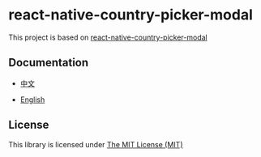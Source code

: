 # react-native-country-picker-modal

This project is based on [react-native-country-picker-modal](https://github.com/xcarpentier/react-native-country-picker-modal)

## Documentation

- [中文](https://gitee.com/react-native-oh-library/usage-docs/blob/master/zh-cn/react-native-country-picker-modal.md)

- [English](https://gitee.com/react-native-oh-library/usage-docs/blob/master/en/react-native-country-picker-modal.md)

## License

This library is licensed under [The MIT License (MIT)](https://github.com/xcarpentier/react-native-country-picker-modal/blob/master/LICENSE.md)